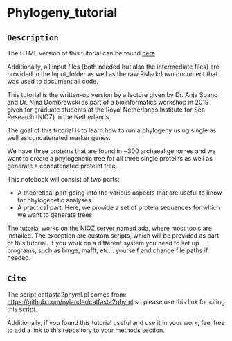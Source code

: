 # Phylogeny_tutorial

## `Description`

The HTML version of this tutorial can be found [here](https://ndombrowski.github.io/Phylogeny_tutorial/)

Additionally, all input files (both needed but also the intermediate files) are provided in the Input_folder as well as the raw RMarkdown document that was used to document all code.

This tutorial is the written-up version by a lecture given by Dr. Anja Spang and Dr. Nina Dombrowski as part of a bioinformatics workshop in 2019 given for graduate students at the Royal Netherlands Institute for Sea Research (NIOZ) in the Netherlands.

The goal of this tutorial is to learn how to run a phylogeny using single as well as concatenated marker genes.

We have three proteins that are found in ~300 archaeal genomes and we want to create a phylogenetic tree for all three single proteins as well as generate a concatenated proteint tree.

This notebook will consist of two parts:

- A theoretical part going into the various aspects that are useful to know for phylogenetic analyses.
- A practical part. Here, we provide a set of protein sequences for which we want to generate trees.

The tutorial works on the NIOZ server named ada, where most tools are installed. The exception are custom scripts, which will be provided as part of this tutorial. If you work on a different system you need to set up programs, such as bmge, mafft, etc... yourself and change file paths if needed.

## `Cite`

The script catfasta2phyml.pl comes from: https://github.com/nylander/catfasta2phyml so please use this link for citing this script.

Additionally, if you found this tutorial useful and use it in your work, feel free to add a link to this repository to your methods section.
